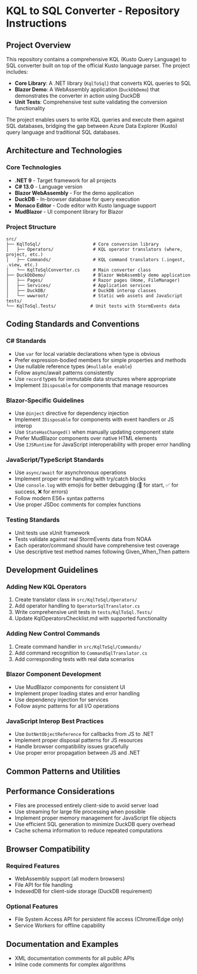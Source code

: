﻿# KQL to SQL Converter - Repository Instructions

## Project Overview

This repository contains a comprehensive KQL (Kusto Query Language) to SQL converter built on top of the official Kusto language parser. The project includes:

- **Core Library**: A .NET library (`KqlToSql`) that converts KQL queries to SQL
- **Blazor Demo**: A WebAssembly application (`DuckDbDemo`) that demonstrates the converter in action using DuckDB
- **Unit Tests**: Comprehensive test suite validating the conversion functionality

The project enables users to write KQL queries and execute them against SQL databases, bridging the gap between Azure Data Explorer (Kusto) query language and traditional SQL databases.

## Architecture and Technologies

### Core Technologies
- **.NET 9** - Target framework for all projects
- **C# 13.0** - Language version
- **Blazor WebAssembly** - For the demo application
- **DuckDB** - In-browser database for query execution
- **Monaco Editor** - Code editor with Kusto language support
- **MudBlazor** - UI component library for Blazor

### Project Structure
```
src/
├── KqlToSql/                    # Core conversion library
│   ├── Operators/               # KQL operator translators (where, project, etc.)
│   ├── Commands/                # KQL command translators (.ingest, .view, etc.)
│   └── KqlToSqlConverter.cs     # Main converter class
├── DuckDbDemo/                  # Blazor WebAssembly demo application
│   ├── Pages/                   # Razor pages (Home, FileManager)
│   ├── Services/                # Application services
│   ├── DuckDB/                  # DuckDB interop classes
│   └── wwwroot/                 # Static web assets and JavaScript
tests/
└── KqlToSql.Tests/             # Unit tests with StormEvents data
```

## Coding Standards and Conventions

### C# Standards
- Use `var` for local variable declarations when type is obvious
- Prefer expression-bodied members for simple properties and methods
- Use nullable reference types (`#nullable enable`)
- Follow async/await patterns consistently
- Use `record` types for immutable data structures where appropriate
- Implement `IDisposable` for components that manage resources

### Blazor-Specific Guidelines
- Use `@inject` directive for dependency injection
- Implement `IDisposable` for components with event handlers or JS interop
- Use `StateHasChanged()` when manually updating component state
- Prefer MudBlazor components over native HTML elements
- Use `IJSRuntime` for JavaScript interoperability with proper error handling

### JavaScript/TypeScript Standards
- Use `async/await` for asynchronous operations
- Implement proper error handling with try/catch blocks
- Use `console.log` with emojis for better debugging (🚀 for start, ✅ for success, ❌ for errors)
- Follow modern ES6+ syntax patterns
- Use proper JSDoc comments for complex functions

### Testing Standards
- Unit tests use xUnit framework
- Tests validate against real StormEvents data from NOAA
- Each operator/command should have comprehensive test coverage
- Use descriptive test method names following Given_When_Then pattern

## Development Guidelines

### Adding New KQL Operators
1. Create translator class in `src/KqlToSql/Operators/`
2. Add operator handling to `OperatorSqlTranslator.cs`
3. Write comprehensive unit tests in `tests/KqlToSql.Tests/`
4. Update KqlOperatorsChecklist.md with supported functionality

### Adding New Control Commands
1. Create command handler in `src/KqlToSql/Commands/`
2. Add command recognition to `CommandSqlTranslator.cs` 
3. Add corresponding tests with real data scenarios

### Blazor Component Development
- Use MudBlazor components for consistent UI
- Implement proper loading states and error handling
- Use dependency injection for services
- Follow async patterns for all I/O operations

### JavaScript Interop Best Practices
- Use `DotNetObjectReference` for callbacks from JS to .NET
- Implement proper disposal patterns for JS resources
- Handle browser compatibility issues gracefully
- Use proper error propagation between JS and .NET

## Common Patterns and Utilities

## Performance Considerations

- Files are processed entirely client-side to avoid server load
- Use streaming for large file processing when possible
- Implement proper memory management for JavaScript file objects
- Use efficient SQL generation to minimize DuckDB query overhead
- Cache schema information to reduce repeated computations

## Browser Compatibility

### Required Features
- WebAssembly support (all modern browsers)
- File API for file handling
- IndexedDB for client-side storage (DuckDB requirement)

### Optional Features  
- File System Access API for persistent file access (Chrome/Edge only)
- Service Workers for offline capability

## Documentation and Examples

- XML documentation comments for all public APIs
- Inline code comments for complex algorithms
